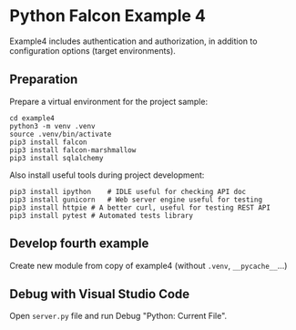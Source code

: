 Python Falcon Example 4
=======================

Example4 includes authentication and authorization, in addition to configuration options (target environments).

Preparation
-----------
Prepare a virtual environment for the project sample:

	cd example4
	python3 -m venv .venv
	source .venv/bin/activate
	pip3 install falcon
	pip3 install falcon-marshmallow
	pip3 install sqlalchemy

Also install useful tools during project development:

	pip3 install ipython	# IDLE useful for checking API doc
	pip3 install gunicorn	# Web server engine useful for testing
	pip3 install httpie	# A better curl, useful for testing REST API
	pip3 install pytest	# Automated tests library

Develop fourth example
----------------------
Create new module from copy of example4 (without `.venv`, `__pycache__`...)



Debug with Visual Studio Code
-----------------------------

Open `server.py` file and run Debug "Python: Current File".

